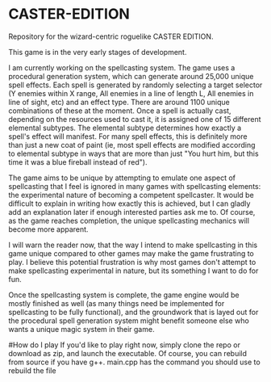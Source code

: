 CASTER-EDITION
==============

Repository for the wizard-centric roguelike CASTER EDITION.

This game is in the very early stages of development.

I am currently working on the spellcasting system. The game uses a procedural generation system, which can generate around 25,000 unique spell effects. Each spell is generated by randomly selecting a target selector (Y enemies within X range, All enemies in a line of length L, All enemies in line of sight, etc) and an effect type. There are around 1100 unique combinations of these at the moment. Once a spell is actually cast, depending on the resources used to cast it, it is assigned one of 15 different elemental subtypes. The elemental subtype determines how exactly a spell's effect will manifest. For many spell effects, this is definitely more than just a new coat of paint (ie, most spell effects are modified according to elemental subtype in ways that are more than just "You hurt him, but this time it was a blue fireball instead of red").

The game aims to be unique by attempting to emulate one aspect of spellcasting that I feel is ignored in many games with spellcasting elements: the experimental nature of becoming a competent spellcaster. It would be difficult to explain in writing how exactly this is achieved, but I can gladly add an explanation later if enough interested parties ask me to. Of course, as the game reaches completion, the unique spellcasting mechanics will become more apparent.

I will warn the reader now, that the way I intend to make spellcasting in this game unique compared to other games may make the game frustrating to play. I believe this potential frustration is why most games don't attempt to make spellcasting experimental in nature, but its something I want to do for fun. 

Once the spellcasting system is complete, the game engine would be mostly finished as well (as many things need be implemented for spellcasting to be fully functional), and the groundwork that is layed out for the procedural spell generation system might benefit someone else who wants a unique magic system in their game.


#How do I play
If you'd like to play right now, simply clone the repo or download as zip, and launch the executable. Of course, you can rebuild from source if you have g++. main.cpp has the command you should use to rebuild the file